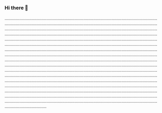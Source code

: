 ### Hi there 👋

..............................................................................................................................................................................................................................................................................................................................................................................................................................................................................................................................................................................................................................................................................................................................................................................................................................................................................................................................................................................................................................................................................................................................................................................................................................................................................................................................................................................................................................................................................................................................................................................................................................................................................................................................................................................................................................................................................................................................................................................................................................................................................................................................................................................................................................